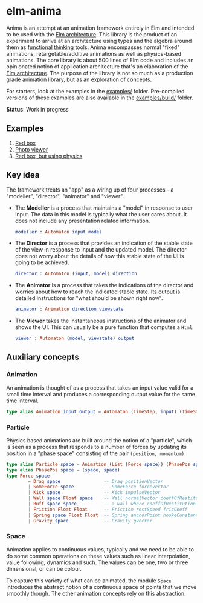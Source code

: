 # elm-anima

Anima is an attempt at an animation framework entirely in Elm and intended to
be used with the [Elm architecture][elmarch].  This library is the product of
an experiment to arrive at an architecture using types and the algebra around
them as [functional thinking][ft] tools. Anima encompasses normal "fixed"
animations, retargetable/additive animations as well as physics-based
animations.  The core library is about 500 lines of Elm code and includes an
opinionated notion of application architecture that's an elaboration of the
[Elm architecture][elmarch]. The purpose of the library is not so much as
a production grade animation library, but as an exploration of concepts.

For starters, look at the examples in the [examples/](tree/master/examples)
folder. Pre-compiled versions of these examples are also available in the
[examples/build/](tree/master/examples/build) folder.

**Status**: Work in progress

## Examples

1. [Red box](https://github.com/srikumarks/elm-anima/blob/master/examples/redbox.elm)
2. [Photo viewer](https://github.com/srikumarks/elm-anima/blob/master/examples/photos.elm)
3. [Red box, but using physics](https://github.com/srikumarks/elm-anima/blob/master/examples/redbox_physics.elm)

## Key idea

The framework treats an "app" as a wiring up of four processes - a "modeller", "director",
"animator" and "viewer".

- The **Modeller** is a process that maintains a "model" in response to user input. 
  The data in this model is typically what the user cares about. It does not include
  any presentation related information.

  ```elm
  modeller : Automaton input model
  ```

- The **Director** is a process that provides an indication of the stable state of
  the view in response to input and the updated model. The director does not worry
  about the details of how this stable state of the UI is going to be achieved.

  ```elm
  director : Automaton (input, model) direction
  ```

- The **Animator** is a process that takes the indications of the director and worries
  about how to reach the indicated stable state. Its output is detailed instructions for
  "what should be shown right now".

  ```elm
  animator : Animation direction viewstate
  ```

- The **Viewer** takes the instantaneous instructions of the animator and shows the UI.
  This can usually be a pure function that computes a `Html`.

  ```elm
  viewer : Automaton (model, viewstate) output
  ```

## Auxiliary concepts

### Animation

An animation is thought of as a process that takes an input value valid for a
small time interval and produces a corresponding output value for the same time
interval.

```elm
type alias Animation input output = Automaton (TimeStep, input) (TimeStep, output)
```

### Particle

Physics based animations are built around the notion of a "particle", which is seen
as a process that responds to a number of forces by updating its position in a 
"phase space" consisting of the pair `(position, momentum)`.

```elm
type alias Particle space = Animation (List (Force space)) (PhasePos space)
type alias PhasePos space = (space, space)
type Force space
        = Drag space                -- Drag positionVector
        | SomeForce space           -- SomeForce forceVector
        | Kick space                -- Kick impulseVector
        | Wall space Float space    -- Wall normalVector coeffOfRestitution pointOnWall
        | Buff space space          -- a wall where coeffOfRestitution is zero
        | Friction Float Float      -- Friction restSpeed fricCoeff
        | Spring space Float Float  -- Spring anchorPoint hookeConstant dampingFactor
        | Gravity space             -- Gravity gvector
```

### Space

Animation applies to continuous values, typically and we need to be able to do some
common operations on these values such as linear interpolation, value following, 
dynamics and such. The values can be one, two or three dimensional, or can be colour.

To capture this variety of what can be animated, the module `Space` introduces
the abstract notion of a continuous space of points that we move smoothly though.
The other animation concepts rely on this abstraction.


[Elm]: http://elm-lang.org
[virtual-dom]: https://github.com/evancz/virtual-dom
[elmarch]: http://elm-lang.org/guide/architecture
[afrp]: http://haskell.cs.yale.edu/wp-content/uploads/2011/02/workshop-02.pdf
[Automaton]: http://package.elm-lang.org/packages/evancz/automaton/1.0.1/Automaton
[fast]: http://elm-lang.org/blog/blazing-fast-html
[Automaton.run]: http://package.elm-lang.org/packages/evancz/automaton/1.0.1/Automaton#run
[Signal.Mailbox]: http://package.elm-lang.org/packages/elm-lang/core/2.1.0/Signal#mailboxes
[elm-discuss-anim]: https://groups.google.com/forum/#!topic/elm-discuss/4sAbCc6HmVM
[ft]: http://sriku.org/blog/2015/08/11/talk-functional-thinking-for-fun-and-profit/


